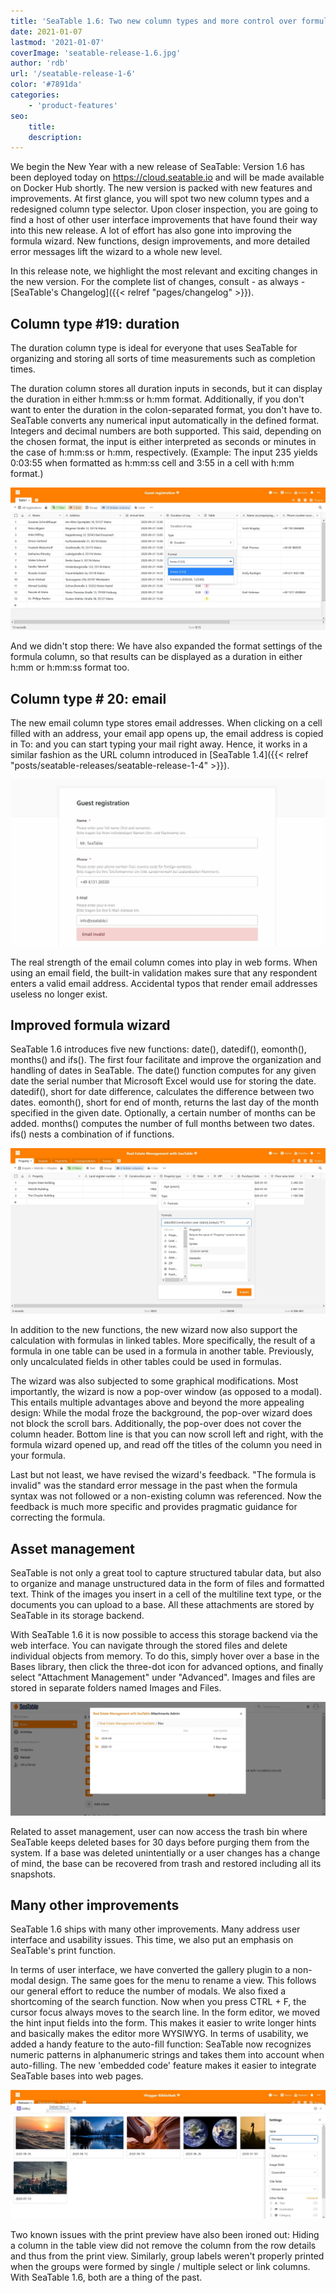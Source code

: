 ```yaml
---
title: 'SeaTable 1.6: Two new column types and more control over formulas and attachments - SeaTable'
date: 2021-01-07
lastmod: '2021-01-07'
coverImage: 'seatable-release-1.6.jpg'
author: 'rdb'
url: '/seatable-release-1-6'
color: '#7891da'
categories:
    - 'product-features'
seo:
    title:
    description:
---
```


We begin the New Year with a new release of SeaTable: Version 1.6 has been deployed today on https://cloud.seatable.io and will be made available on Docker Hub shortly. The new version is packed with new features and improvements. At first glance, you will spot two new column types and a redesigned column type selector. Upon closer inspection, you are going to find a host of other user interface improvements that have found their way into this new release. A lot of effort has also gone into improving the formula wizard. New functions, design improvements, and more detailed error messages lift the wizard to a whole new level.

In this release note, we highlight the most relevant and exciting changes in the new version. For the complete list of changes, consult - as always - [SeaTable's Changelog]({{< relref "pages/changelog" >}}).

## Column type #19: duration

The duration column type is ideal for everyone that uses SeaTable for organizing and storing all sorts of time measurements such as completion times.

The duration column stores all duration inputs in seconds, but it can display the duration in either h:mm:ss or h:mm format. Additionally, if you don't want to enter the duration in the colon-separated format, you don't have to. SeaTable converts any numerical input automatically in the defined format. Integers and decimal numbers are both supported. This said, depending on the chosen format, the input is either interpreted as seconds or minutes in the case of h:mm:ss or h:mm, respectively. (Example: The input 235 yields 0:03:55 when formatted as h:mm:ss cell and 3:55 in a cell with h:mm format.)

![New column type Duration](Column_Type_Duration.jpg)

And we didn't stop there: We have also expanded the format settings of the formula column, so that results can be displayed as a duration in either h:mm or h:mm:ss format too.

## Column type # 20: email

The new email column type stores email addresses. When clicking on a cell filled with an address, your email app opens up, the email address is copied in To: and you can start typing your mail right away. Hence, it works in a similar fashion as the URL column introduced in [SeaTable 1.4]({{< relref "posts/seatable-releases/seatable-release-1-4" >}}).

![Column type email in webform](Column_Type_Email_Form.jpg)

The real strength of the email column comes into play in web forms. When using an email field, the built-in validation makes sure that any respondent enters a valid email address. Accidental typos that render email addresses useless no longer exist.

## Improved formula wizard

SeaTable 1.6 introduces five new functions: date(), datedif(), eomonth(), months() and ifs(). The first four facilitate and improve the organization and handling of dates in SeaTable. The date() function computes for any given date the serial number that Microsoft Excel would use for storing the date. datedif(), short for date difference, calculates the difference between two dates. eomonth(), short for end of month, returns the last day of the month specified in the given date. Optionally, a certain number of months can be added. months() computes the number of full months between two dates. ifs() nests a combination of if functions.

![Improved formula wizard](Improved_Formula_Wizard.jpg)

In addition to the new functions, the new wizard now also support the calculation with formulas in linked tables. More specifically, the result of a formula in one table can be used in a formula in another table. Previously, only uncalculated fields in other tables could be used in formulas.

The wizard was also subjected to some graphical modifications. Most importantly, the wizard is now a pop-over window (as opposed to a modal). This entails multiple advantages above and beyond the more appealing design: While the modal froze the background, the pop-over wizard does not block the scroll bars. Additionally, the pop-over does not cover the column header. Bottom line is that you can now scroll left and right, with the formula wizard opened up, and read off the titles of the column you need in your formula.

Last but not least, we have revised the wizard's feedback. "The formula is invalid" was the standard error message in the past when the formula syntax was not followed or a non-existing column was referenced. Now the feedback is much more specific and provides pragmatic guidance for correcting the formula.

## Asset management

SeaTable is not only a great tool to capture structured tabular data, but also to organize and manage unstructured data in the form of files and formatted text. Think of the images you insert in a cell of the multiline text type, or the documents you can upload to a base. All these attachments are stored by SeaTable in its storage backend.

With SeaTable 1.6 it is now possible to access this storage backend via the web interface. You can navigate through the stored files and delete individual objects from memory. To do this, simply hover over a base in the Bases library, then click the three-dot icon for advanced options, and finally select "Attachment Management" under "Advanced". Images and files are stored in separate folders named Images and Files.

![Asset management in SeaTable 1.6](Asset_Management.jpg)

Related to asset management, user can now access the trash bin where SeaTable keeps deleted bases for 30 days before purging them from the system. If a base was deleted unintentially or a user changes has a change of mind, the base can be recovered from trash and restored including all its snapshots.

## Many other improvements

SeaTable 1.6 ships with many other improvements. Many address user interface and usability issues. This time, we also put an emphasis on SeaTable's print function.

In terms of user interface, we have converted the gallery plugin to a non-modal design. The same goes for the menu to rename a view. This follows our general effort to reduce the number of modals. We also fixed a shortcoming of the search function. Now when you press CTRL + F, the cursor focus always moves to the search line. In the form editor, we moved the hint input fields into the form. This makes it easier to write longer hints and basically makes the editor more WYSIWYG. In terms of usability, we added a handy feature to the auto-fill function: SeaTable now recognizes numeric patterns in alphanumeric strings and takes them into account when auto-filling. The new 'embedded code' feature makes it easier to integrate SeaTable bases into web pages.

![Non-modal Gallery plugin](Non-modal_Gallery.jpg)

Two known issues with the print preview have also been ironed out: Hiding a column in the table view did not remove the column from the row details and thus from the print view. Similarly, group labels weren't properly printed when the groups were formed by single / multiple select or link columns. With SeaTable 1.6, both are a thing of the past.
